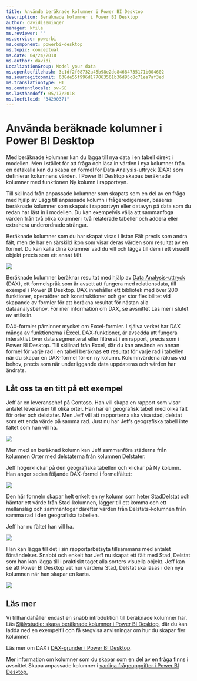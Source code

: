 ```yaml
---
title: Använda beräknade kolumner i Power BI Desktop
description: Beräknade kolumner i Power BI Desktop
author: davidiseminger
manager: kfile
ms.reviewer: ''
ms.service: powerbi
ms.component: powerbi-desktop
ms.topic: conceptual
ms.date: 04/24/2018
ms.author: davidi
LocalizationGroup: Model your data
ms.openlocfilehash: 3c1df2f08732a45b98e2de84684735171b004602
ms.sourcegitcommit: 638de55f996d177063561b36d95c8c71ea7af3ed
ms.translationtype: HT
ms.contentlocale: sv-SE
ms.lasthandoff: 05/17/2018
ms.locfileid: "34290371"
---
```

# <a name="using-calculated-columns-in-power-bi-desktop"></a>Använda beräknade kolumner i Power BI Desktop
Med beräknade kolumner kan du lägga till nya data i en tabell direkt i modellen. Men i stället för att fråga och läsa in värden i nya kolumner från en datakälla kan du skapa en formel för Data Analysis-uttryck (DAX) som definierar kolumnens värden. I Power BI Desktop skapas beräknade kolumner med funktionen Ny kolumn i rapportvyn.

Till skillnad från anpassade kolumner som skapats som en del av en fråga med hjälp av Lägg till anpassade kolumn i frågeredigeraren, baseras beräknade kolumner som skapats i rapportvyn eller datavyn på data som du redan har läst in i modellen. Du kan exempelvis välja att sammanfoga värden från två olika kolumner i två relaterade tabeller och addera eller extrahera underordnade strängar.

Beräknade kolumner som du har skapat visas i listan Fält precis som andra fält, men de har en särskild ikon som visar deras värden som resultat av en formel. Du kan kalla dina kolumner vad du vill och lägga till dem i ett visuellt objekt precis som ett annat fält.

![](media/desktop-calculated-columns/calccolinpbid_fields.png)

Beräknade kolumner beräknar resultat med hjälp av [Data Analysis-uttryck](https://msdn.microsoft.com/library/gg413422.aspx) (DAX), ett formelspråk som är avsett att fungera med relationsdata, till exempel i Power BI Desktop. DAX innehåller ett bibliotek med över 200 funktioner, operatörer och konstruktioner och ger stor flexibilitet vid skapande av formler för att beräkna resultat för nästan alla dataanalysbehov. För mer information om DAX, se avsnittet Läs mer i slutet av artikeln.

DAX-formler påminner mycket om Excel-formler. I själva verket har DAX många av funktionerna i Excel. DAX-funktioner, är avsedda att fungera interaktivt över data segmenterat eller filtrerat i en rapport, precis som i Power BI Desktop. Till skillnad från Excel, där du kan använda en annan formel för varje rad i en tabell beräknas ett resultat för varje rad i tabellen när du skapar en DAX-formel för en ny kolumn. Kolumnvärdena räknas vid behov, precis som när underliggande data uppdateras och värden har ändrats.

## <a name="lets-look-at-an-example"></a>Låt oss ta en titt på ett exempel
Jeff är en leveranschef på Contoso. Han vill skapa en rapport som visar antalet leveranser till olika orter. Han har en geografisk tabell med olika fält för orter och delstater. Men Jeff vill att rapporterna ska visa stad, delstat som ett enda värde på samma rad. Just nu har Jeffs geografiska tabell inte fältet som han vill ha.

![](media/desktop-calculated-columns/calccolinpbid_cityandstatefields.png)

Men med en beräknad kolumn kan Jeff sammanföra städerna från kolumnen Orter med delstaterna från kolumnen Delstater.

Jeff högerklickar på den geografiska tabellen och klickar på Ny kolumn. Han anger sedan följande DAX-formel i formelfältet:

![](media/desktop-calculated-columns/calccolinpbid_formula.png)

Den här formeln skapar helt enkelt en ny kolumn som heter StadDelstat och hämtar ett värde från Stad-kolumnen, lägger till ett komma och ett mellanslag och sammanfogar därefter värden från Delstats-kolumnen från samma rad i den geografiska tabellen.

Jeff har nu fältet han vill ha.

![](media/desktop-calculated-columns/calccolinpbid_citystatefield.png)

Han kan lägga till det i sin rapportarbetsyta tillsammans med antalet försändelser. Snabbt och enkelt har Jeff nu skapat ett fält med Stad, Delstat som han kan lägga till i praktiskt taget alla sorters visuella objekt. Jeff kan se att Power BI Desktop vet hur värdena Stad, Delstat ska läsas i den nya kolumnen när han skapar en karta.

![](media/desktop-calculated-columns/calccolinpbid_citystatemap.png)

## <a name="learn-more"></a>Läs mer
Vi tillhandahåller endast en snabb introduktion till beräknade kolumner här. Läs [Självstudie: skapa beräknade kolumner i Power BI Desktop](desktop-tutorial-create-calculated-columns.md), där du kan ladda ned en exempelfil och få stegvisa anvisningar om hur du skapar fler kolumner. 

Läs mer om DAX i [DAX-grunder i Power BI Desktop](desktop-quickstart-learn-dax-basics.md).

Mer information om kolumner som du skapar som en del av en fråga finns i avsnittet Skapa anpassade kolumner i [vanliga frågeuppgifter i Power BI Desktop.](desktop-common-query-tasks.md)  


